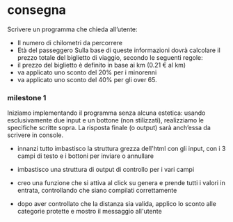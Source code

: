 # consegna

Scrivere un programma che chieda all’utente:

- Il numero di chilometri da percorrere
- Età del passeggero
  Sulla base di queste informazioni dovrà calcolare il prezzo totale del biglietto di viaggio, secondo le seguenti regole:
- il prezzo del biglietto è definito in base ai km (0.21 € al km)
- va applicato uno sconto del 20% per i minorenni
- va applicato uno sconto del 40% per gli over 65.

### milestone 1

Iniziamo implementando il programma senza alcuna estetica: usando esclusivamente due input e un bottone (non stilizzati), realizziamo le specifiche scritte sopra. La risposta finale (o output) sarà anch’essa da scrivere in console.

- innanzi tutto imbastisco la struttura grezza dell'html con gli input, con i 3 campi di testo e i bottoni per inviare o annullare

- imbastisco una struttura di output di controllo per i vari campi

- creo una funzione che si attiva al click su genera e prende tutti i valori in entrata, controllando che siano compilati correttamente

- dopo aver controllato che la distanza sia valida, applico lo sconto alle categorie protette e mostro il messaggio all'utente
